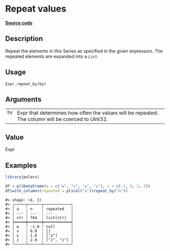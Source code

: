

# Repeat values

[**Source code**](https://github.com/pola-rs/r-polars/tree/8dac37e8bf89bcd080a13d0ed20dd1dc2bee615f/R/expr__expr.R#L2093)

## Description

Repeat the elements in this Series as specified in the given expression.
The repeated elements are expanded into a <code>List</code>.

## Usage

<pre><code class='language-R'>Expr_repeat_by(by)
</code></pre>

## Arguments

<table>
<tr>
<td style="white-space: nowrap; font-family: monospace; vertical-align: top">
<code id="by">by</code>
</td>
<td>
Expr that determines how often the values will be repeated. The column
will be coerced to UInt32.
</td>
</tr>
</table>

## Value

Expr

## Examples

``` r
library(polars)

df = pl$DataFrame(a = c("w", "x", "y", "z"), n = c(-1, 0, 1, 2))
df$with_columns(repeated = pl$col("a")$repeat_by("n"))
```

    #> shape: (4, 3)
    #> ┌─────┬──────┬────────────┐
    #> │ a   ┆ n    ┆ repeated   │
    #> │ --- ┆ ---  ┆ ---        │
    #> │ str ┆ f64  ┆ list[str]  │
    #> ╞═════╪══════╪════════════╡
    #> │ w   ┆ -1.0 ┆ null       │
    #> │ x   ┆ 0.0  ┆ []         │
    #> │ y   ┆ 1.0  ┆ ["y"]      │
    #> │ z   ┆ 2.0  ┆ ["z", "z"] │
    #> └─────┴──────┴────────────┘
